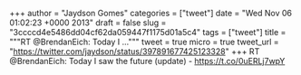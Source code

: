 
+++
author = "Jaydson Gomes"
categories = ["tweet"]
date = "Wed Nov 06 01:02:23 +0000 2013"
draft = false
slug = "3ccccd4e5486dd04cf62da059447f1175d01a5c4"
tags = ["tweet"]
title = """RT @BrendanEich: Today I ..."""
tweet = true
micro = true
tweet_url = "https://twitter.com/jaydson/status/397891677425123328"
+++
RT @BrendanEich: Today I saw the future (update) - https://t.co/0uERLj7wpY
